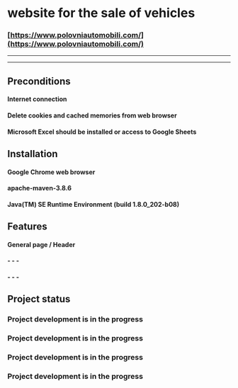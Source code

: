 # website for the sale of vehicles
### [https://www.polovniautomobili.com/](https://www.polovniautomobili.com/) ###
***
***
## Preconditions
#### Internet connection ####
#### Delete cookies and cached memories from web browser ####
#### Microsoft Excel should be installed or access to Google Sheets ###


## Installation

#### Google Chrome web browser ####
#### apache-maven-3.8.6 ####
#### Java(TM) SE Runtime Environment (build 1.8.0_202-b08) ####
## Features

#### General page / Header ####
#### - - - ####
#### - - - ####

## Project status

### Project development is in the progress
### Project development is in the progress
### Project development is in the progress
### Project development is in the progress

